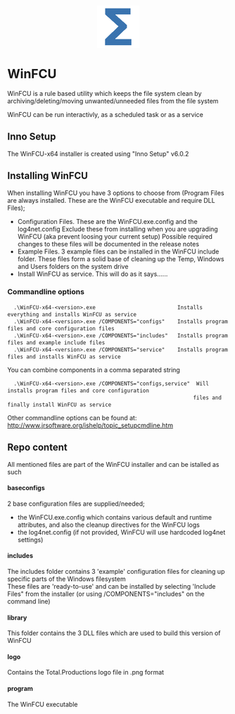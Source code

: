 <p align="center">
  <img src="logo\Total.png" alt="Total Productions"/>
</p>

# WinFCU
WinFCU is a rule based utility which keeps the file system clean by archiving/deleting/moving unwanted/unneeded files from the file system

WinFCU can be run interactivly, as a scheduled task or as a service

## Inno Setup

The WinFCU-x64 installer is created using "Inno Setup" v6.0.2

## Installing WinFCU

When installing WinFCU you have 3 options to choose from (Program Files are always installed. These are the WinFCU executable and require DLL Files);

- Configuration Files. These are the WinFCU.exe.config and the log4net.config
  Exclude these from installing when you are upgrading WinFCU (aka prevent loosing your current setup)
  Possible required changes to these files will be documented in the release notes
- Example Files. 3 example files can be installed in the WinFCU include folder. These files form a solid base of
  cleaning up the Temp, Windows and Users folders on the system drive
- Install WinFCU as service. This will do as it says......

### Commandline options

```
  .\WinFCU-x64-<version>.exe                          Installs everything and installs WinFCU as service
  .\WinFCU-x64-<version>.exe /COMPONENTS="configs"    Installs program files and core configuration files
  .\WinFCU-x64-<version>.exe /COMPONENTS="includes"   Installs program files and example include files
  .\WinFCU-x64-<version>.exe /COMPONENTS="service"    Installs program files and installs WinFCU as service
```

You can combine components in a comma separated string

```
  .\WinFCU-x64-<version>.exe /COMPONENTS="configs,service"  Will installs program files and core configuration
                                                           files and finally install WinFCU as service
```

Other commandline options can be found at: <http://www.jrsoftware.org/ishelp/topic_setupcmdline.htm>

## Repo content

All mentioned files are part of the WinFCU installer and can be istalled as such

#### baseconfigs

2 base configuration files are supplied/needed;

- the WinFCU.exe.config which contains various default and runtime attributes, and also the cleanup directives for the WinFCU logs
- the log4net.config (if not provided, WinFCU will use hardcoded log4net settings)

#### includes

The includes folder contains 3 'example' configuration files for cleaning up specific parts of the Windows filesystem  
These files are 'ready-to-use' and can be installed by selecting 'Include Files" from the installer (or using /COMPONENTS="includes" on the command line)  

#### library

This folder contains the 3 DLL files which are used to build this version of WinFCU

#### logo

Contains the Total.Productions logo file in .png format  

#### program

The WinFCU executable  
